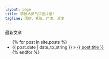 ```yaml
---
layout: page
title: 李技术员的只言片语!
tagline: 团结、紧张、严肃、活泼
---
```

<p>最新文章</p>
<ul class="posts">
  {% for post in site.posts %}
    <li><span>{{ post.date | date_to_string }}</span> &raquo; <a href="{{ BASE_PATH }}{{ post.url }}">{{ post.title }}</a></li>
  {% endfor %}
</ul>


